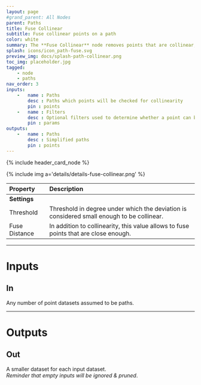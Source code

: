 ```yaml
---
layout: page
#grand_parent: All Nodes
parent: Paths
title: Fuse Collinear
subtitle: Fuse collinear points on a path
color: white
summary: The **Fuse Collinear** node removes points that are collinear, with control over thresholds. It can also optionally fuse points based on their proximity.
splash: icons/icon_path-fuse.svg
preview_img: docs/splash-path-collinear.png
toc_img: placeholder.jpg
tagged: 
    - node
    - paths
nav_order: 3
inputs:
    -   name : Paths
        desc : Paths which points will be checked for collinearity
        pin : points
    -   name : Filters
        desc : Optional filters used to determine whether a point can be removed or not
        pin : params
outputs:
    -   name : Paths
        desc : Simplified paths
        pin : points
---
```


{% include header_card_node %}

{% include img a='details/details-fuse-collinear.png' %} 

| Property       | Description          |
|:-------------|:------------------|
|**Settings**||
| Threshold           | Threshold in degree under which the deviation is considered small enough to be collinear.  |
| Fuse Distance           | In addition to collinearity, this value allows to fuse points that are close enough. |

---
# Inputs
## In
Any number of point datasets assumed to be paths.

---
# Outputs
## Out
A smaller dataset for each input dataset.  
*Reminder that empty inputs will be ignored & pruned*.
